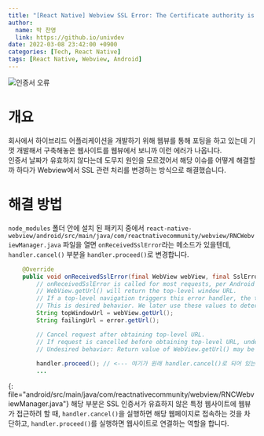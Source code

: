 ```yaml
---
title: "[React Native] Webview SSL Error: The Certificate authority is not trusted"
author:
  name: 박 찬영
  link: https://github.io/univdev
date: 2022-03-08 23:42:00 +0900
categories: [Tech, React Native]
tags: [React Native, Webview, Android]
---
```

![인증서 오류][에러 이미지]
# 개요
회사에서 하이브리드 어플리케이션을 개발하기 위해 웹뷰를 통해 포팅을 하고 있는데 기껏 개발해서 구축해놓은 웹사이트를 웹뷰에서 보니까 이런 에러가 나옵니다.  
인증서 날짜가 유효하지 않다는데 도무지 원인을 모르겠어서 해당 이슈를 어떻게 해결할까 하다가 Webview에서 SSL 관련 처리를 변경하는 방식으로 해결했습니다.
# 해결 방법
```node_modules``` 폴더 안에 설치 된 패키지 중에서 ```react-native-webview/android/src/main/java/com/reactnativecommunity/webview/RNCWebviewManager.java``` 파일을 열면 ```onReceivedSslError```라는 메소드가 있을텐데, ```handler.cancel()``` 부분을 ```handler.proceed()```로 변경합니다.

```java
    @Override
    public void onReceivedSslError(final WebView webView, final SslErrorHandler handler, final SslError error) {
        // onReceivedSslError is called for most requests, per Android docs: https://developer.android.com/reference/android/webkit/WebViewClient#onReceivedSslError(android.webkit.WebView,%2520android.webkit.SslErrorHandler,%2520android.net.http.SslError)
        // WebView.getUrl() will return the top-level window URL.
        // If a top-level navigation triggers this error handler, the top-level URL will be the failing URL (not the URL of the currently-rendered page).
        // This is desired behavior. We later use these values to determine whether the request is a top-level navigation or a subresource request.
        String topWindowUrl = webView.getUrl();
        String failingUrl = error.getUrl();

        // Cancel request after obtaining top-level URL.
        // If request is cancelled before obtaining top-level URL, undesired behavior may occur.
        // Undesired behavior: Return value of WebView.getUrl() may be the current URL instead of the failing URL.
        
        handler.proceed(); // <--- 여기가 원래 handler.cancel()로 되어 있는데 handler.proceed()로 수정하면 됩니다.
        ...
```
{: file="android/src/main/java/com/reactnativecommunity/webview/RNCWebviewManager.java"}
해당 부분은 SSL 인증서가 유효하지 않은 특정 웹사이트에 웹뷰가 접근하려 할 때, ```handler.cancel()```을 실행하면 해당 웹페이지로 접속하는 것을 차단하고, ```handler.proceed()```를 실행하면 웹사이트로 연결하는 역할을 합니다.

[에러 이미지]: https://firebasestorage.googleapis.com/v0/b/univdev-github-io.appspot.com/o/ssl_%E1%84%8B%E1%85%B5%E1%86%AB%E1%84%8C%E1%85%B3%E1%86%BC%E1%84%89%E1%85%A5_%E1%84%8B%E1%85%B5%E1%84%89%E1%85%B2.png?alt=media&token=fb85a73c-6f19-487e-9512-8319d3dd1045